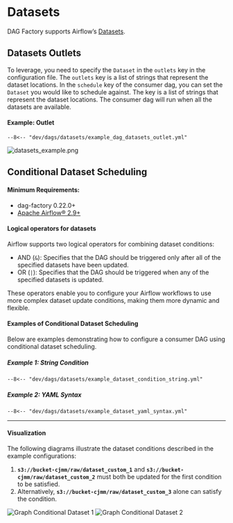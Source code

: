 # Datasets
DAG Factory supports Airflow’s [Datasets](https://airflow.apache.org/docs/apache-airflow/stable/authoring-and-scheduling/datasets.html).

## Datasets Outlets

To leverage, you need to specify the `Dataset` in the `outlets` key in the configuration file. The `outlets` key is a list of strings that represent the dataset locations.
In the `schedule` key of the consumer dag, you can set the `Dataset` you would like to schedule against. The key is a list of strings that represent the dataset locations.
The consumer dag will run when all the datasets are available.

#### Example: Outlet

```title="example_dag_datasets_outlet.yml"
--8<-- "dev/dags/datasets/example_dag_datasets_outlet.yml"
```

![datasets_example.png](../static/images/datasets/outlets/datasets_example.png "Simple Dataset Producer")

## Conditional Dataset Scheduling

#### Minimum Requirements:
* dag-factory 0.22.0+
* [Apache Airflow® 2.9+](https://www.astronomer.io/docs/learn/airflow-datasets/#conditional-dataset-scheduling)


#### Logical operators for datasets
Airflow supports two logical operators for combining dataset conditions:

* AND (``&``): Specifies that the DAG should be triggered only after all of the specified datasets have been updated.
* OR (``|``): Specifies that the DAG should be triggered when any of the specified datasets is updated.

These operators enable you to configure your Airflow workflows to use more complex dataset update conditions, making them more dynamic and flexible.

#### Examples of Conditional Dataset Scheduling

Below are examples demonstrating how to configure a consumer DAG using conditional dataset scheduling.

##### Example 1: String Condition

```title="example_dataset_condition_string.yml"
--8<-- "dev/dags/datasets/example_dataset_condition_string.yml"
```

##### Example 2: YAML Syntax

```title="example_dataset_yaml_syntax.yml"
--8<-- "dev/dags/datasets/example_dataset_yaml_syntax.yml"
```

---

#### Visualization

The following diagrams illustrate the dataset conditions described in the example configurations:

1. **`s3://bucket-cjmm/raw/dataset_custom_1`** and **`s3://bucket-cjmm/raw/dataset_custom_2`** must both be updated for the first condition to be satisfied.
2. Alternatively, **`s3://bucket-cjmm/raw/dataset_custom_3`** alone can satisfy the condition.

![Graph Conditional Dataset 1](../static/images/datasets/conditions/graph_conditional_dataset.png)
![Graph Conditional Dataset 2](../static/images/datasets/conditions/graph_conditional_dataset_2.png)

